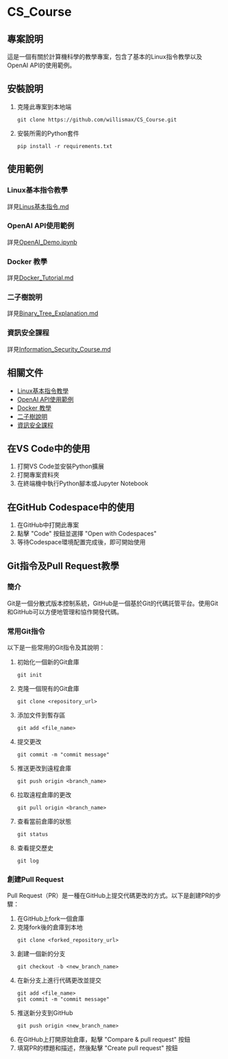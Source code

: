 # CS_Course

## 專案說明
這是一個有關於計算機科學的教學專案，包含了基本的Linux指令教學以及OpenAI API的使用範例。

## 安裝說明
1. 克隆此專案到本地端
   ```shell
   git clone https://github.com/willismax/CS_Course.git
   ```
2. 安裝所需的Python套件
   ```shell
   pip install -r requirements.txt
   ```

## 使用範例
### Linux基本指令教學
詳見[Linus基本指令.md](Linus基本指令.md)

### OpenAI API使用範例
詳見[OpenAI_Demo.ipynb](OpenAI_Demo.ipynb)

### Docker 教學
詳見[Docker_Tutorial.md](Docker_Tutorial.md)

### 二子樹說明
詳見[Binary_Tree_Explanation.md](Binary_Tree_Explanation.md)

### 資訊安全課程
詳見[Information_Security_Course.md](Information_Security_Course.md)

## 相關文件
- [Linux基本指令教學](Linus基本指令.md)
- [OpenAI API使用範例](OpenAI_Demo.ipynb)
- [Docker 教學](Docker_Tutorial.md)
- [二子樹說明](Binary_Tree_Explanation.md)
- [資訊安全課程](Information_Security_Course.md)

## 在VS Code中的使用
1. 打開VS Code並安裝Python擴展
2. 打開專案資料夾
3. 在終端機中執行Python腳本或Jupyter Notebook

## 在GitHub Codespace中的使用
1. 在GitHub中打開此專案
2. 點擊 "Code" 按鈕並選擇 "Open with Codespaces"
3. 等待Codespace環境配置完成後，即可開始使用

## Git指令及Pull Request教學

### 簡介
Git是一個分散式版本控制系統，GitHub是一個基於Git的代碼託管平台。使用Git和GitHub可以方便地管理和協作開發代碼。

### 常用Git指令
以下是一些常用的Git指令及其說明：

1. 初始化一個新的Git倉庫
   ```shell
   git init
   ```

2. 克隆一個現有的Git倉庫
   ```shell
   git clone <repository_url>
   ```

3. 添加文件到暫存區
   ```shell
   git add <file_name>
   ```

4. 提交更改
   ```shell
   git commit -m "commit message"
   ```

5. 推送更改到遠程倉庫
   ```shell
   git push origin <branch_name>
   ```

6. 拉取遠程倉庫的更改
   ```shell
   git pull origin <branch_name>
   ```

7. 查看當前倉庫的狀態
   ```shell
   git status
   ```

8. 查看提交歷史
   ```shell
   git log
   ```

### 創建Pull Request
Pull Request（PR）是一種在GitHub上提交代碼更改的方式。以下是創建PR的步驟：

1. 在GitHub上fork一個倉庫
2. 克隆fork後的倉庫到本地
   ```shell
   git clone <forked_repository_url>
   ```
3. 創建一個新的分支
   ```shell
   git checkout -b <new_branch_name>
   ```
4. 在新分支上進行代碼更改並提交
   ```shell
   git add <file_name>
   git commit -m "commit message"
   ```
5. 推送新分支到GitHub
   ```shell
   git push origin <new_branch_name>
   ```
6. 在GitHub上打開原始倉庫，點擊 "Compare & pull request" 按鈕
7. 填寫PR的標題和描述，然後點擊 "Create pull request" 按鈕

